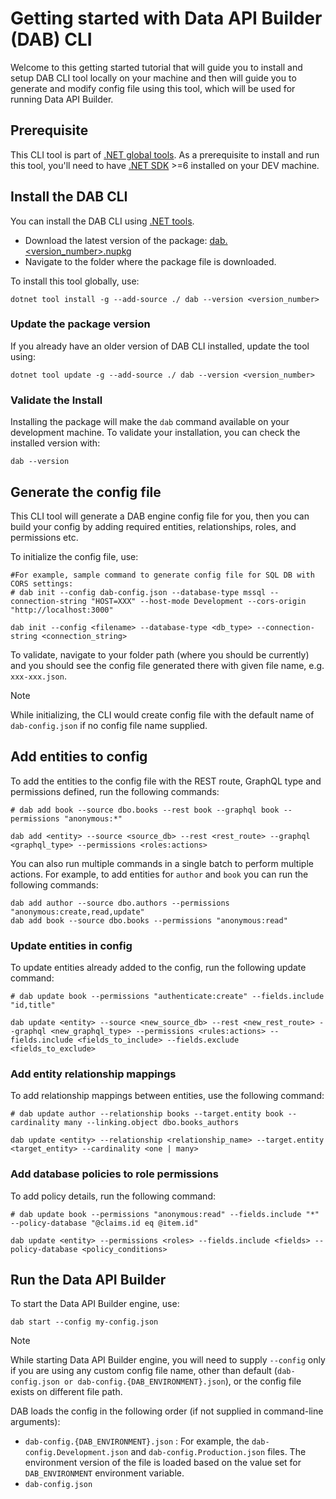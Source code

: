 # Getting started with Data API Builder (DAB) CLI

Welcome to this getting started tutorial that will guide you to install and setup DAB CLI tool locally on your machine and then will guide you to generate and modify config file using this tool, which will be used for running Data API Builder.

## Prerequisite

This CLI tool is part of [.NET global tools](https://www.nuget.org/packages?packagetype=dotnettool). As a prerequisite to install and run this tool, you'll need to have [.NET SDK](https://dotnet.microsoft.com/en-us/download) >=6 installed on your DEV machine.

## Install the DAB CLI

You can install the DAB CLI using [.NET tools](https://docs.microsoft.com/en-us/dotnet/core/tools/global-tools).

- Download the latest version of the package: [dab.<version_number>.nupkg](https://msdata.visualstudio.com/CosmosDB/_artifacts/feed/DataApiBuilder)
- Navigate to the folder where the package file is downloaded.

To install this tool globally, use:

```dotnetcli
dotnet tool install -g --add-source ./ dab --version <version_number>
```

### Update the package version

If you already have an older version of DAB CLI installed, update the tool using:

```dotnetcli
dotnet tool update -g --add-source ./ dab --version <version_number>
```

### Validate the Install

Installing the package will make the `dab` command available on your development machine. To validate your installation, you can check the installed version with:

```dotnetcli
dab --version
```

## Generate the config file

This CLI tool will generate a DAB engine config file for you, then you can build your config by adding required entities, relationships, roles, and permissions etc.

To initialize the config file, use:

```dotnetcli
#For example, sample command to generate config file for SQL DB with CORS settings:
# dab init --config dab-config.json --database-type mssql --connection-string "HOST=XXX" --host-mode Development --cors-origin "http://localhost:3000"

dab init --config <filename> --database-type <db_type> --connection-string <connection_string>
```

To validate, navigate to your folder path (where you should be currently) and you should see the config file generated there with given file name, e.g. `xxx-xxx.json`.

> [!NOTE]
> While initializing, the CLI would create config file with the default name of `dab-config.json` if no config file name supplied.

## Add entities to config

To add the entities to the config file with the REST route, GraphQL type and permissions defined, run the following commands:
```dotnetcli
# dab add book --source dbo.books --rest book --graphql book --permissions "anonymous:*"

dab add <entity> --source <source_db> --rest <rest_route> --graphql <graphql_type> --permissions <roles:actions>
```

You can also run multiple commands in a single batch to perform multiple actions. For example, to add entities for `author` and `book` you can run the following commands:

```dotnetcli
dab add author --source dbo.authors --permissions "anonymous:create,read,update"
dab add book --source dbo.books --permissions "anonymous:read"
```

### Update entities in config

To update entities already added to the config, run the following update command:

```dotnetcli
# dab update book --permissions "authenticate:create" --fields.include "id,title"

dab update <entity> --source <new_source_db> --rest <new_rest_route> --graphql <new_graphql_type> --permissions <rules:actions> --fields.include <fields_to_include> --fields.exclude <fields_to_exclude>
```

### Add entity relationship mappings

To add relationship mappings between entities, use the following command:

```dotnetcli
# dab update author --relationship books --target.entity book --cardinality many --linking.object dbo.books_authors

dab update <entity> --relationship <relationship_name> --target.entity <target_entity> --cardinality <one | many>
```

### Add database policies to role permissions

To add policy details, run the following command:

```dotnetcli
# dab update book --permissions "anonymous:read" --fields.include "*" --policy-database "@claims.id eq @item.id"

dab update <entity> --permissions <roles> --fields.include <fields> --policy-database <policy_conditions>
```

## Run the Data API Builder

To start the Data API Builder engine, use:

```dotnetcli
dab start --config my-config.json
```

> [!NOTE]
> While starting Data API Builder engine, you will need to supply `--config` only if you are using any custom config file name, other than default (`dab-config.json or dab-config.{DAB_ENVIRONMENT}.json`), or the config file exists on different file path.
>
> DAB loads the config in the following order (if not supplied in command-line arguments):
> - `dab-config.{DAB_ENVIRONMENT}.json` : For example, the `dab-config.Development.json` and `dab-config.Production.json` files. The environment version of the file is loaded based on the value set for `DAB_ENVIRONMENT` environment variable.
> - `dab-config.json`
